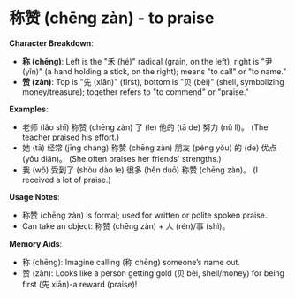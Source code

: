 # **称赞 (chēng zàn) - to praise**

**Character Breakdown**:  
- **称 (chēng)**: Left is the "禾 (hé)" radical (grain, on the left), right is "尹 (yǐn)" (a hand holding a stick, on the right); means "to call" or "to name."  
- **赞 (zàn)**: Top is "先 (xiān)" (first), bottom is "贝 (bèi)" (shell, symbolizing money/treasure); together refers to "to commend" or "praise."

**Examples**:  
- 老师 (lǎo shī) 称赞 (chēng zàn) 了 (le) 他的 (tā de) 努力 (nǔ lì)。 (The teacher praised his effort.)  
- 她 (tā) 经常 (jīng cháng) 称赞 (chēng zàn) 朋友 (péng yǒu) 的 (de) 优点 (yōu diǎn)。 (She often praises her friends' strengths.)  
- 我 (wǒ) 受到了 (shòu dào le) 很多 (hěn duō) 称赞 (chēng zàn)。 (I received a lot of praise.)

**Usage Notes**:  
- 称赞 (chēng zàn) is formal; used for written or polite spoken praise.  
- Can take an object: 称赞 (chēng zàn) + 人 (rén)/事 (shì)。

**Memory Aids**:  
- 称 (chēng): Imagine calling (称 chēng) someone’s name out.  
- 赞 (zàn): Looks like a person getting gold (贝 bèi, shell/money) for being first (先 xiān)-a reward (praise)!
